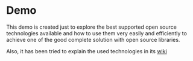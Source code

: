 # Demo

This demo is created just to explore the best supported open source technologies available and how to use them very easily and efficiently to achieve one of the good complete solution with open source libraries.

Also, it has been tried to explain the used technologies in its <a href="https://github.com/jivangoyal/Demo-master/wiki"> wiki</a>
